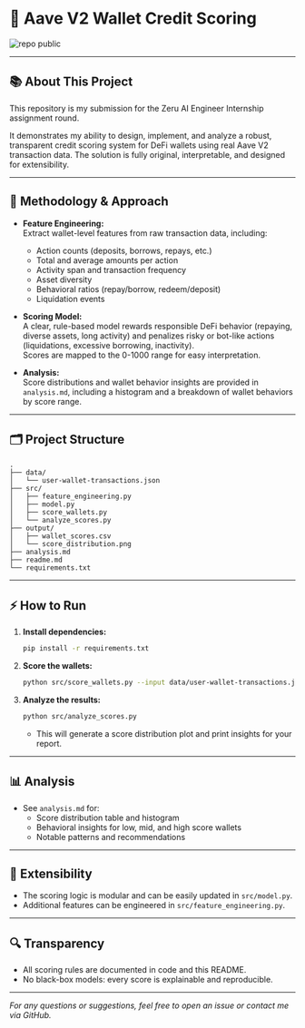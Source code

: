 # 🏦 Aave V2 Wallet Credit Scoring

![repo public](https://img.shields.io/badge/repo-public-brightgreen)

---

## 📚 About This Project

This repository is my submission for the Zeru AI Engineer Internship assignment round.

It demonstrates my ability to design, implement, and analyze a robust, transparent credit scoring system for DeFi wallets using real Aave V2 transaction data. The solution is fully original, interpretable, and designed for extensibility.

---

## 🧠 Methodology & Approach

- **Feature Engineering:**  
  Extract wallet-level features from raw transaction data, including:
  - Action counts (deposits, borrows, repays, etc.)
  - Total and average amounts per action
  - Activity span and transaction frequency
  - Asset diversity
  - Behavioral ratios (repay/borrow, redeem/deposit)
  - Liquidation events

- **Scoring Model:**  
  A clear, rule-based model rewards responsible DeFi behavior (repaying, diverse assets, long activity) and penalizes risky or bot-like actions (liquidations, excessive borrowing, inactivity).  
  Scores are mapped to the 0-1000 range for easy interpretation.

- **Analysis:**  
  Score distributions and wallet behavior insights are provided in `analysis.md`, including a histogram and a breakdown of wallet behaviors by score range.

---

## 🗂️ Project Structure

```
.
├── data/
│   └── user-wallet-transactions.json
├── src/
│   ├── feature_engineering.py
│   ├── model.py
│   ├── score_wallets.py
│   └── analyze_scores.py
├── output/
│   ├── wallet_scores.csv
│   └── score_distribution.png
├── analysis.md
├── readme.md
└── requirements.txt
```

---

## ⚡ How to Run

1. **Install dependencies:**
   ```bash
   pip install -r requirements.txt
   ```

2. **Score the wallets:**
   ```bash
   python src/score_wallets.py --input data/user-wallet-transactions.json --output output/wallet_scores.csv
   ```

3. **Analyze the results:**
   ```bash
   python src/analyze_scores.py
   ```
   - This will generate a score distribution plot and print insights for your report.

---

## 📊 Analysis

- See `analysis.md` for:
  - Score distribution table and histogram
  - Behavioral insights for low, mid, and high score wallets
  - Notable patterns and recommendations

---

## 🧩 Extensibility

- The scoring logic is modular and can be easily updated in `src/model.py`.
- Additional features can be engineered in `src/feature_engineering.py`.

---

## 🔍 Transparency

- All scoring rules are documented in code and this README.
- No black-box models: every score is explainable and reproducible.

---

*For any questions or suggestions, feel free to open an issue or contact me via GitHub.* 